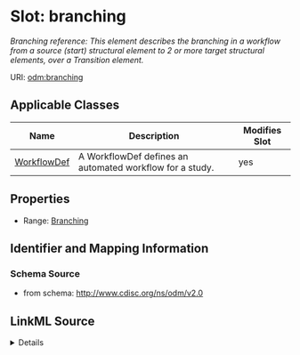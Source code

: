 # Slot: branching


_Branching reference: This element describes the branching in a workflow from a source (start) structural element to 2 or more target structural elements, over a Transition element._



URI: [odm:branching](http://www.cdisc.org/ns/odm/v2.0/branching)



<!-- no inheritance hierarchy -->




## Applicable Classes

| Name | Description | Modifies Slot |
| --- | --- | --- |
[WorkflowDef](WorkflowDef.md) | A WorkflowDef defines an automated workflow for a study. |  yes  |







## Properties

* Range: [Branching](Branching.md)





## Identifier and Mapping Information







### Schema Source


* from schema: http://www.cdisc.org/ns/odm/v2.0




## LinkML Source

<details>
```yaml
name: branching
description: 'Branching reference: This element describes the branching in a workflow
  from a source (start) structural element to 2 or more target structural elements,
  over a Transition element.'
from_schema: http://www.cdisc.org/ns/odm/v2.0
rank: 1000
alias: branching
domain_of:
- WorkflowDef
range: Branching

```
</details>
